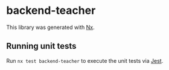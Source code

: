 # backend-teacher

This library was generated with [Nx](https://nx.dev).

## Running unit tests

Run `nx test backend-teacher` to execute the unit tests via [Jest](https://jestjs.io).
